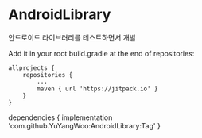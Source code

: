 # AndroidLibrary
안드로이드 라이브러리를 테스트하면서 개발

Add it in your root build.gradle at the end of repositories:

	allprojects {
		repositories {
			...
			maven { url 'https://jitpack.io' }
		}
	}
  
  dependencies {
	        implementation 'com.github.YuYangWoo:AndroidLibrary:Tag'
	}
